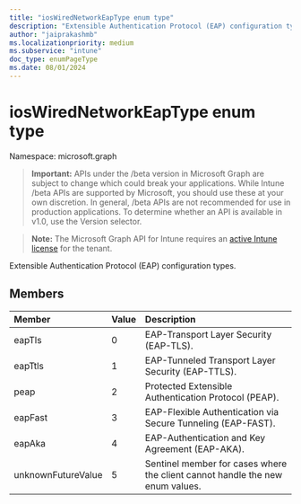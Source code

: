 ```yaml
---
title: "iosWiredNetworkEapType enum type"
description: "Extensible Authentication Protocol (EAP) configuration types."
author: "jaiprakashmb"
ms.localizationpriority: medium
ms.subservice: "intune"
doc_type: enumPageType
ms.date: 08/01/2024
---
```


# iosWiredNetworkEapType enum type

Namespace: microsoft.graph

> **Important:** APIs under the /beta version in Microsoft Graph are subject to change which could break your applications. While Intune /beta APIs are supported by Microsoft, you should use these at your own discretion. In general, /beta APIs are not recommended for use in production applications. To determine whether an API is available in v1.0, use the Version selector.

> **Note:** The Microsoft Graph API for Intune requires an [active Intune license](https://go.microsoft.com/fwlink/?linkid=839381) for the tenant.

Extensible Authentication Protocol (EAP) configuration types.

## Members
|Member|Value|Description|
|:---|:---|:---|
|eapTls|0|EAP-Transport Layer Security (EAP-TLS).|
|eapTtls|1|EAP-Tunneled Transport Layer Security (EAP-TTLS).|
|peap|2|Protected Extensible Authentication Protocol (PEAP).|
|eapFast|3|EAP-Flexible Authentication via Secure Tunneling (EAP-FAST).|
|eapAka|4|EAP-Authentication and Key Agreement (EAP-AKA).|
|unknownFutureValue|5|Sentinel member for cases where the client cannot handle the new enum values.|